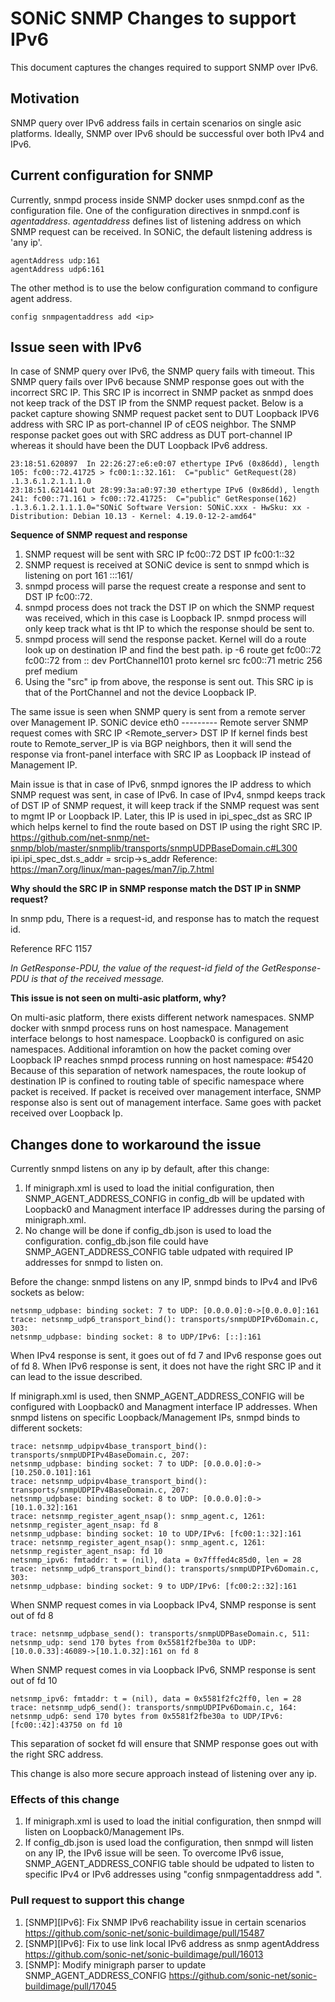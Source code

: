 # SONiC SNMP Changes to support IPv6 #

This document captures the changes required to support SNMP over IPv6.

## Motivation ##

SNMP query over IPv6 address fails in certain scenarios on single asic platforms.
Ideally, SNMP over IPv6 should be successful over both IPv4 and IPv6.

## Current configuration for SNMP ##

Currently, snmpd process inside SNMP docker uses snmpd.conf as the configuration file.
One of the configuration directives in snmpd.conf is *agentaddress*.
*agentaddress* defines list of listening address on which SNMP request can be received.
In SONiC, the default listening address is 'any ip'. 
```
agentAddress udp:161
agentAddress udp6:161
```
The other method is to use the below configuration command to configure agent address.
```
config snmpagentaddress add <ip>
```

## Issue seen with IPv6 ##
In case of SNMP query over IPv6, the SNMP query fails with timeout.
This SNMP query fails over IPv6 because SNMP response goes out with the incorrect SRC IP.
This SRC IP is incorrect in SNMP packet as snmpd does not keep track of the DST IP from the SNMP request packet.
Below is a packet capture showing SNMP request packet sent to DUT Loopback IPV6 address with  SRC IP as port-channel IP of cEOS neighbor. The SNMP response packet goes out with SRC address as DUT port-channel IP whereas it should have been the DUT Loopback IPv6 address.

```
23:18:51.620897  In 22:26:27:e6:e0:07 ethertype IPv6 (0x86dd), length 105: fc00::72.41725 > fc00:1::32.161:  C="public" GetRequest(28)  .1.3.6.1.2.1.1.1.0
23:18:51.621441 Out 28:99:3a:a0:97:30 ethertype IPv6 (0x86dd), length 241: fc00::71.161 > fc00::72.41725:  C="public" GetResponse(162)  .1.3.6.1.2.1.1.1.0="SONiC Software Version: SONiC.xxx - HwSku: xx - Distribution: Debian 10.13 - Kernel: 4.19.0-12-2-amd64"
```
**Sequence of SNMP request and response**

1. SNMP request will be sent with SRC IP fc00::72 DST IP fc00:1::32
2. SNMP request is received at SONiC device is sent to snmpd which is listening on port 161 :::161/
3. snmpd process will parse the request create a response and sent to DST IP fc00::72.
4. snmpd process does not track the DST IP on which the SNMP request was received, which in this case is Loopback IP.
snmpd process will only keep track what is tht IP to which the response should be sent to.
5. snmpd process will send the response packet.
Kernel will do a route look up on destination IP and find the best path.
ip -6 route get fc00::72
fc00::72 from :: dev PortChannel101 proto kernel src fc00::71 metric 256 pref medium
6. Using the "src" ip from above, the response is sent out. This SRC ip is that of the PortChannel and not the device Loopback IP.

The same issue is seen when SNMP query is sent from a remote server over Management IP.
SONiC device eth0 --------- Remote server
SNMP request comes with SRC IP <Remote_server> DST IP
If kernel finds best route to Remote_server_IP is via BGP neighbors, then it will send the response via front-panel interface with SRC IP as Loopback IP instead of Management IP.


Main issue is that in case of IPv6, snmpd ignores the IP address to which SNMP request was sent, in case of IPv6.
In case of IPv4, snmpd keeps track of DST IP of SNMP request, it will keep track if the SNMP request was sent to mgmt IP or Loopback IP.
Later, this IP is used in ipi_spec_dst as SRC IP which helps kernel to find the route based on DST IP using the right SRC IP.
https://github.com/net-snmp/net-snmp/blob/master/snmplib/transports/snmpUDPBaseDomain.c#L300
ipi.ipi_spec_dst.s_addr = srcip->s_addr
Reference: https://man7.org/linux/man-pages/man7/ip.7.html

**Why should the SRC IP in SNMP response match the DST IP in SNMP request?** 

In snmp pdu, There is a  request-id, and response has to match the request id.

Reference RFC 1157

_In GetResponse-PDU, the value of the request-id field of the GetResponse-PDU is that of the received message._



**This issue is not seen on multi-asic platform, why?**

On multi-asic platform, there exists different network namespaces.
SNMP docker with snmpd process runs on host namespace.
Management interface belongs to host namespace.
Loopback0 is configured on asic namespaces.
Additional inforamtion on how the packet coming over Loopback IP reaches snmpd process running on host namespace: #5420
Because of this separation of network namespaces, the route lookup of destination IP is confined to routing table of specific namespace where packet is received.
If packet is received over management interface, SNMP response also is sent out of management interface. Same goes with packet received over Loopback Ip.

## Changes done to workaround the issue ##

Currently snmpd listens on any ip by default, after this change:
1. If minigraph.xml is used to load the initial configuration, then SNMP_AGENT_ADDRESS_CONFIG in config_db will be updated with Loopback0 and Managment interface IP addresses during the parsing of minigraph.xml.
2. No change will be done if config_db.json is used to load the configuration.
config_db.json file could have SNMP_AGENT_ADDRESS_CONFIG table udpated with required IP addresses for snmpd to listen on. 

Before the change:
snmpd listens on any IP, snmpd binds to IPv4 and IPv6 sockets as below:
```
netsnmp_udpbase: binding socket: 7 to UDP: [0.0.0.0]:0->[0.0.0.0]:161
trace: netsnmp_udp6_transport_bind(): transports/snmpUDPIPv6Domain.c, 303:
netsnmp_udpbase: binding socket: 8 to UDP/IPv6: [::]:161
```
When IPv4 response is sent, it goes out of fd 7 and IPv6 response goes out of fd 8.
When IPv6 response is sent, it does not have the right SRC IP and it can lead to the issue described.

If minigraph.xml is used, then SNMP_AGENT_ADDRESS_CONFIG will be configured with Loopback0 and Managment interface IP addresses. When snmpd listens on specific Loopback/Management IPs, snmpd binds to different sockets:
```
trace: netsnmp_udpipv4base_transport_bind(): transports/snmpUDPIPv4BaseDomain.c, 207:
netsnmp_udpbase: binding socket: 7 to UDP: [0.0.0.0]:0->[10.250.0.101]:161
trace: netsnmp_udpipv4base_transport_bind(): transports/snmpUDPIPv4BaseDomain.c, 207:
netsnmp_udpbase: binding socket: 8 to UDP: [0.0.0.0]:0->[10.1.0.32]:161
trace: netsnmp_register_agent_nsap(): snmp_agent.c, 1261:
netsnmp_register_agent_nsap: fd 8
netsnmp_udpbase: binding socket: 10 to UDP/IPv6: [fc00:1::32]:161
trace: netsnmp_register_agent_nsap(): snmp_agent.c, 1261:
netsnmp_register_agent_nsap: fd 10
netsnmp_ipv6: fmtaddr: t = (nil), data = 0x7fffed4c85d0, len = 28
trace: netsnmp_udp6_transport_bind(): transports/snmpUDPIPv6Domain.c, 303:
netsnmp_udpbase: binding socket: 9 to UDP/IPv6: [fc00:2::32]:161
```

When SNMP request comes in via Loopback IPv4, SNMP response is sent out of fd 8
```
trace: netsnmp_udpbase_send(): transports/snmpUDPBaseDomain.c, 511:
netsnmp_udp: send 170 bytes from 0x5581f2fbe30a to UDP: [10.0.0.33]:46089->[10.1.0.32]:161 on fd 8
```
When SNMP request comes in via Loopback IPv6, SNMP response is sent out of fd 10
```
netsnmp_ipv6: fmtaddr: t = (nil), data = 0x5581f2fc2ff0, len = 28
trace: netsnmp_udp6_send(): transports/snmpUDPIPv6Domain.c, 164:
netsnmp_udp6: send 170 bytes from 0x5581f2fbe30a to UDP/IPv6: [fc00::42]:43750 on fd 10
```
This separation of socket fd will ensure that SNMP response goes out with the right SRC address.

This change is also more secure approach instead of listening over any ip.


### Effects of this change ###
1. If minigraph.xml is used to load the initial configuration, then snmpd will listen on Loopback0/Management IPs.
2. If config_db.json is used load the configuration, then snmpd will listen on any IP, the IPv6 issue will be seen. To overcome IPv6 issue, SNMP_AGENT_ADDRESS_CONFIG table should be udpated to listen to specific IPv4 or IPv6 addresses using "config snmpagentaddress add <ip>".

### Pull request to support this change ###

1. [SNMP][IPv6]: Fix SNMP IPv6 reachability issue in certain scenarios https://github.com/sonic-net/sonic-buildimage/pull/15487
2. [SNMP][IPv6]: Fix to use link local IPv6 address as snmp agentAddress https://github.com/sonic-net/sonic-buildimage/pull/16013
3. [SNMP]: Modify minigraph parser to update SNMP_AGENT_ADDRESS_CONFIG https://github.com/sonic-net/sonic-buildimage/pull/17045